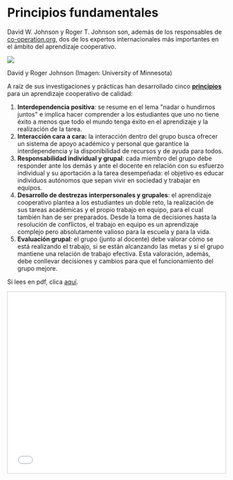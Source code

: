 
# Principios fundamentales

David W. Johnson y Roger T. Johnson son, además de los responsables de [co-operation.org](http://www.co-operation.org/), dos de los expertos internacionales más importantes en el ámbito del aprendizaje cooperativo.

![](https://raw.githubusercontent.com/catedu/abp/master/img/JohnsonBros-2004.jpg)

David y Roger Johnson (Imagen: University of Minnesota)

A raíz de sus investigaciones y prácticas han desarrollado cinco [**principios**](http://www.co-operation.org/?page_id=65) para un aprendizaje cooperativo de calidad:

1. **Interdependencia positiva**: se resume en el lema "nadar o hundirnos juntos" e implica hacer comprender a los estudiantes que uno no tiene éxito a menos que todo el mundo tenga éxito en el aprendizaje y la realización de la tarea.
1. **Interacción cara a cara:** la interacción dentro del grupo busca ofrecer un sistema de apoyo académico y personal que garantice la interdependencia y la disponibilidad de recursos y de ayuda para todos.
1. **Responsabilidad individual y grupal**: cada miembro del grupo debe responder ante los demás y ante el docente en relación con su esfuerzo individual y su aportación a la tarea desempeñada: el objetivo es educar individuos autónomos que sepan vivir en sociedad y trabajar en equipos.
1. **Desarrollo de destrezas interpersonales y grupales**: el aprendizaje cooperativo plantea a los estudiantes un doble reto, la realización de sus tareas académicas y el propio trabajo en equipo, para el cual también han de ser preparados. Desde la toma de decisiones hasta la resolución de conflictos, el trabajo en equipo es un aprendizaje complejo pero absolutamente valioso para la escuela y para la vida.
1. **Evaluación grupal**: el grupo (junto al docente) debe valorar cómo se está realizando el trabajo, si se están alcanzando las metas y si el grupo mantiene una relación de trabajo efectiva. Esta valoración, además, debe conllevar decisiones y cambios para que el funcionamiento del grupo mejore.

Si lees en pdf, clica [aquí](https://www.slideshare.net/slideshow/embed_code/751917).

<iframe width="510" height="420" style="border: 1px solid #CCC; border-width: 1px; margin-bottom: 5px; max-width: 100%;" src="//www.slideshare.net/slideshow/embed_code/751917" frameborder="0" marginwidth="0" marginheight="0" scrolling="no" allowfullscreen=""></iframe>


